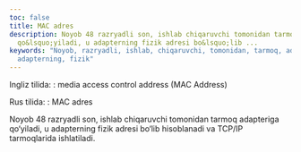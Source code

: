 ```yaml
---
toc: false
title: MAC adres
description: Noyob 48 razryadli son, ishlab chiqaruvchi tomonidan tarmoq adapteriga
  qo&lsquo;yiladi, u adapterning fizik adresi bo&lsquo;lib ...
keywords: "Noyob, razryadli, ishlab, chiqaruvchi, tomonidan, tarmoq, adapteriga, qo\u2018yiladi,
  adapterning, fizik"
---
```


Ingliz tilida:
:   media access control address (MAC Аddress)

Rus tilida:
:   MAC adres

Noyob 48 razryadli son, ishlab chiqaruvchi tomonidan tarmoq adapteriga qo‘yiladi, u adapterning fizik adresi bo‘lib hisoblanadi va TCP/IP tarmoqlarida ishlatiladi.